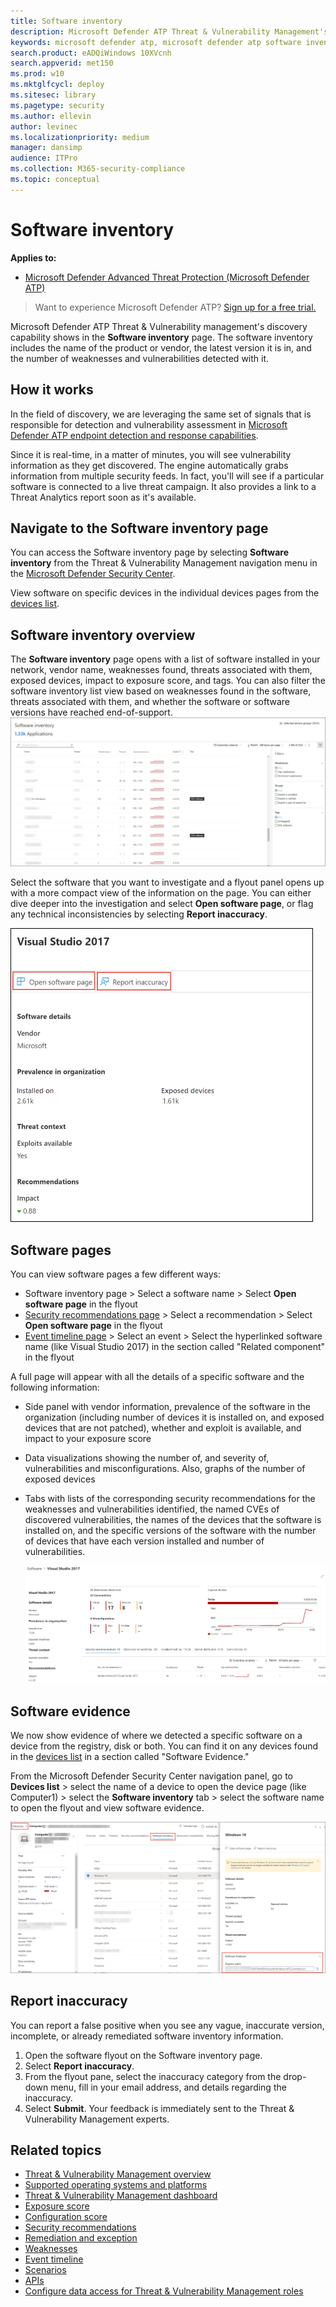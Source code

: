 ```yaml
---
title: Software inventory
description: Microsoft Defender ATP Threat & Vulnerability Management's software inventory page shows how many weaknesses and vulnerabilities have been detected in software.
keywords: microsoft defender atp, microsoft defender atp software inventory, mdatp threat & vulnerability management, mdatp threat & vulnerability management software inventory, mdatp tvm software inventory, tvm software inventory
search.product: eADQiWindows 10XVcnh
search.appverid: met150
ms.prod: w10
ms.mktglfcycl: deploy
ms.sitesec: library
ms.pagetype: security
ms.author: ellevin
author: levinec
ms.localizationpriority: medium
manager: dansimp
audience: ITPro
ms.collection: M365-security-compliance 
ms.topic: conceptual
---
```

# Software inventory

**Applies to:**
- [Microsoft Defender Advanced Threat Protection (Microsoft Defender ATP)](https://go.microsoft.com/fwlink/p/?linkid=2069559)

>Want to experience Microsoft Defender ATP? [Sign up for a free trial.](https://www.microsoft.com/microsoft-365/windows/microsoft-defender-atp?ocid=docs-wdatp-portaloverview-abovefoldlink)

Microsoft Defender ATP Threat & Vulnerability management's discovery capability shows in the **Software inventory** page. The software inventory includes the name of the product or vendor, the latest version it is in, and the number of weaknesses and vulnerabilities detected with it.

## How it works

In the field of discovery, we are leveraging the same set of signals that is responsible for detection and vulnerability assessment in [Microsoft Defender ATP endpoint detection and response capabilities](overview-endpoint-detection-response.md).

Since it is real-time, in a matter of minutes, you will see vulnerability information as they get discovered. The engine automatically grabs information from multiple security feeds. In fact, you'll will see if a particular software is connected to a live threat campaign. It also provides a link to a Threat Analytics report soon as it's available.

## Navigate to the Software inventory page

You can access the Software inventory page by selecting **Software inventory** from the Threat & Vulnerability Management navigation menu in the [Microsoft Defender Security Center](portal-overview.md).

View software on specific devices in the individual devices pages from the [devices list](machines-view-overview.md).

## Software inventory overview

The **Software inventory** page opens with a list of software installed in your network, vendor name, weaknesses found, threats associated with them, exposed devices, impact to exposure score, and tags. You can also filter the software inventory list view based on weaknesses found in the software, threats associated with them, and whether the software or software versions have reached end-of-support.
![Example of the landing page for software inventory.](images/software_inventory_filter.png)

Select the software that you want to investigate and a flyout panel opens up with a more compact view of the information on the page. You can either dive deeper into the investigation and select **Open software page**, or flag any technical inconsistencies by selecting **Report inaccuracy**.

![Flyout example page of "Visual Studio 2017" from the software inventory page.](images/tvm-software-inventory-flyout500.png)

## Software pages

You can view software pages a few different ways:

- Software inventory page > Select a software name > Select **Open software page** in the flyout
- [Security recommendations page](tvm-security-recommendation.md) > Select a recommendation > Select **Open software page** in the flyout
- [Event timeline page](threat-and-vuln-mgt-event-timeline.md) > Select an event > Select the hyperlinked software name (like Visual Studio 2017) in the section called "Related component" in the flyout

 A full page will appear with all the details of a specific software and the following information:

- Side panel with vendor information, prevalence of the software in the organization (including number of devices it is installed on, and exposed devices that are not patched), whether and exploit is available, and impact to your exposure score
- Data visualizations showing the number of, and severity of, vulnerabilities and misconfigurations. Also, graphs of the number of exposed devices
- Tabs with lists of the corresponding security recommendations for the weaknesses and vulnerabilities identified, the named CVEs of discovered vulnerabilities, the names of the devices that the software is installed on, and the specific versions of the software with the number of devices that have each version installed and number of vulnerabilities.

    ![Software example page for Visual Studio 2017 with the software details, weaknesses, exposed devices, and more.](images/tvm-software-page-example.png)

## Software evidence

We now show evidence of where we detected a specific software on a device from the registry, disk or both.
You can find it on any devices found in the [devices list](machines-view-overview.md) in a section called "Software Evidence."

From the Microsoft Defender Security Center navigation panel, go to **Devices list** > select the name of a device to open the device page (like Computer1) > select the **Software inventory** tab > select the software name to open the flyout and view software evidence.

![Software evidence example of Windows 10 from the devices list, showing software evidence registry path.](images/tvm-software-evidence.png)

## Report inaccuracy

You can report a false positive when you see any vague, inaccurate version, incomplete, or already remediated software inventory information.

1. Open the software flyout on the Software inventory page.
2. Select **Report inaccuracy**.
3. From the flyout pane, select the inaccuracy category from the drop-down menu, fill in your email address, and details regarding the inaccuracy.
4. Select **Submit**. Your feedback is immediately sent to the Threat & Vulnerability Management experts.

## Related topics

- [Threat & Vulnerability Management overview](next-gen-threat-and-vuln-mgt.md)
- [Supported operating systems and platforms](tvm-supported-os.md)
- [Threat & Vulnerability Management dashboard](tvm-dashboard-insights.md)
- [Exposure score](tvm-exposure-score.md)
- [Configuration score](configuration-score.md)
- [Security recommendations](tvm-security-recommendation.md)
- [Remediation and exception](tvm-remediation.md)
- [Weaknesses](tvm-weaknesses.md)
- [Event timeline](threat-and-vuln-mgt-event-timeline.md)
- [Scenarios](threat-and-vuln-mgt-scenarios.md)
- [APIs](next-gen-threat-and-vuln-mgt.md#apis)
- [Configure data access for Threat & Vulnerability Management roles](user-roles.md#create-roles-and-assign-the-role-to-an-azure-active-directory-group)

